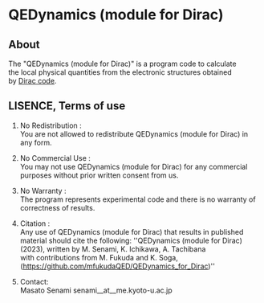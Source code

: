 # QEDynamics (module for Dirac)

## About
The "QEDynamics (module for Dirac)" is a program code to calculate  
the local physical quantities from the electronic structures obtained  
by [Dirac code](https://www.diracprogram.org).

## LISENCE, Terms of use
1. No Redistribution :  
    You are not allowed to redistribute QEDynamics (module for Dirac) in any form.

1. No Commercial Use :   
    You may not use QEDynamics (module for Dirac) for any commercial purposes without prior written consent from us.

1. No Warranty :  
    The program represents experimental code and there is no warranty of correctness of results.

1. Citation :  
    Any use of QEDynamics (module for Dirac) that results in published material should cite the following: 
    ''QEDynamics (module for Dirac) (2023), written by M. Senami, K. Ichikawa, A. Tachibana  
    with contributions from M. Fukuda and K. Soga,  
    (https://github.com/mfukudaQED/QEDynamics_for_Dirac)''

1. Contact:  
    Masato Senami senami__at__me.kyoto-u.ac.jp

